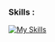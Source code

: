 ### Skills :

[![My Skills](https://skillicons.dev/icons?i=ansible,aws,bash,css,discord,git,github,html,linux,powershell,py,raspberrypi,stackoverflow,sketchup,vim,vscode&perline=8)](https://skillicons.dev)
